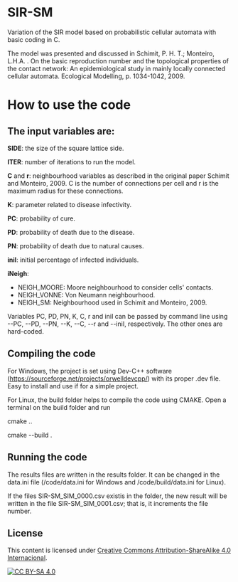 # SIR-SM
Variation of the SIR model based on probabilistic cellular automata with basic coding in C.
 
The model was presented and discussed in Schimit, P. H. T.; Monteiro, L.H.A. . On the basic reproduction number and the topological properties of the contact network: An epidemiological study in mainly locally connected cellular automata. Ecological Modelling, p. 1034-1042, 2009.
 
# How to use the code

## The input variables are:

**SIDE**: the size of the square lattice side.

**ITER**: number of iterations to run the model.

**C** and **r**: neighbourhood variables as described in the original paper Schimit and Monteiro, 2009. C is the number of connections per cell and r is the maximum radius for these connections.

**K**: parameter related to disease infectivity.

**PC**: probability of cure.

**PD**: probability of death due to the disease.

**PN**: probability of death due to natural causes.

**iniI**: initial percentage of infected individuals.

**iNeigh**:
- NEIGH_MOORE: Moore neighbourhood to consider cells' contacts.
- NEIGH_VONNE: Von Neumann neighbourhood.
- NEIGH_SM: Neighbourhood used in Schimit and Monteiro, 2009.

Variables PC, PD, PN, K, C, r and iniI can be passed by command line using --PC, --PD, --PN, --K, --C, --r and --iniI, respectively. The other ones are hard-coded.

## Compiling the code

For Windows, the project is set using Dev-C++ software (https://sourceforge.net/projects/orwelldevcpp/) with its proper .dev file. Easy to install and use if for a simple project.

For Linux, the build folder helps to compile the code using CMAKE. Open a terminal on the build folder and run

cmake ..

cmake --build .

## Running the code

The results files are written in the results folder. It can be changed in the data.ini file (/code/data.ini for Windows and /code/build/data.ini for Linux).

If the files SIR-SM_SIM_0000.csv existis in the folder, the new result will be written in the file SIR-SM_SIM_0001.csv; that is, it increments the file number.

## License

This content is licensed under [Creative Commons Attribution-ShareAlike 4.0 Internacional](http://creativecommons.org/licenses/by-sa/4.0/).

[![CC BY-SA 4.0](https://licensebuttons.net/l/by-sa/4.0/88x31.png)](http://creativecommons.org/licenses/by-sa/4.0/)
